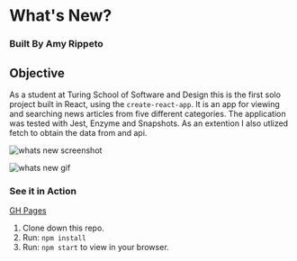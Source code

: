 # What's New?

### Built By Amy Rippeto

## Objective

As a student at Turing School of Software and Design this is the first solo project built in React, using the `create-react-app`. It is an app for viewing and searching news articles from five different categories. The application was tested with Jest, Enzyme and Snapshots. As an extention I also utlized fetch to obtain the data from and api. 


![whats new screenshot](https://github.com/aripp2/WhatsNew/blob/master/local.png)

![whats new gif](https://media.giphy.com/media/lmvxxD2vw4c1wRtETI/giphy.gif)


### See it in Action

[GH Pages](https://aripp2.github.io/WhatsNew/)

1. Clone down this repo.
2. Run: `npm install`
3. Run: `npm start` to view in your browser. 


